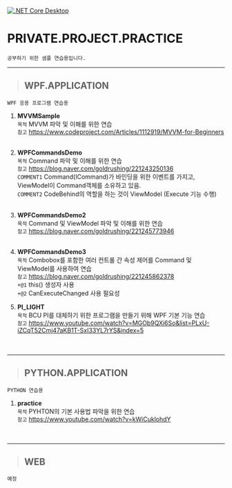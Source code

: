 [![.NET Core Desktop](https://github.com/rain3810/PUBLIC.PROJECT.PRACTICE/actions/workflows/dotnet-desktop.yml/badge.svg)](https://github.com/rain3810/PUBLIC.PROJECT.PRACTICE/actions/workflows/dotnet-desktop.yml)

# PRIVATE.PROJECT.PRACTICE
    공부하기 위한 샘플 연습용입니다.

* * *
>## WPF.APPLICATION
    WPF 응용 프로그램 연습용


1. **MVVMSample** <br>
`목적` MVVM 파악 및 이해를 위한 연습<br>
`참고` https://www.codeproject.com/Articles/1112919/MVVM-for-Beginners  <br><br>

2. **WPFCommandsDemo** <br>
`목적` Command 파악 및 이해를 위한 연습<br>
`참고` https://blog.naver.com/goldrushing/221243250136   <br>
`COMMENT1` Command(ICommand)가 바인딩을 위한 이벤트를 가지고,  ViewModel이 Command객체를 소유하고 있음.<br>
`COMMENT2` CodeBehind의 역할을 하는 것이 ViewModel (Execute 기능 수행)<br><br>

3. **WPFCommandsDemo2** <br>
`목적` Command 및 ViewModel 파악 및 이해를 위한 연습<br>
`참고` https://blog.naver.com/goldrushing/221245773946 <br><br>

4. **WPFCommandsDemo3** <br>
`목적` Combobox를 포함한 여러 컨트롤 간 속성 제어를 Command 및 ViewModel를 사용하여 연습<br>
`참고` https://blog.naver.com/goldrushing/221245862378 <br>
`+@1` this() 생성자 사용 <br>
`+@2` CanExecuteChanged 사용 필요성 <br>

4. **PI_LIGHT** <br>
`목적` BCU PI를 대체하기 위한 프로그램을 만들기 위해 WPF 기본 기능 연습<br>
`참고` https://www.youtube.com/watch?v=MGOb9QXi6So&list=PLxU-iZCqT52Cmj47aKB1T-SxI33YL7rYS&index=5 <br><br><br>



* * *
>## PYTHON.APPLICATION
    PYTHON 연습용
    
 1. **practice** <br>
 `목적` PYHTON의 기본 사용법 파악을 위한 연습 <br>
 `참고` https://www.youtube.com/watch?v=kWiCuklohdY <br><br><br>
* * *
>## WEB
    예정
